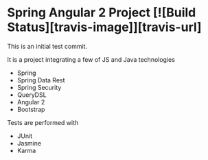 Spring Angular 2 Project [![Build Status][travis-image]][travis-url]
========================

This is an initial test commit.


It is a project integrating a few of JS and Java technologies

* Spring
* Spring Data Rest
* Spring Security
* QueryDSL
* Angular 2
* Bootstrap

Tests are performed with

* JUnit
* Jasmine
* Karma

